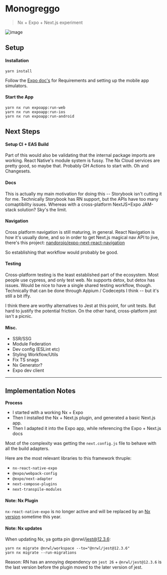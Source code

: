 # Monogreggo

> Nx + Expo + Next.js experiment

![image](https://user-images.githubusercontent.com/2213636/151307126-7ecaf457-a149-4361-9b87-e4fde725d115.png)


## Setup

#### Installation

```
yarn install
```

Follow the [Expo doc's](https://docs.expo.dev/get-started/installation/) for Requirements and setting up the mobile app simulators.

#### Start the App

```
yarn nx run expoapp:run-web
yarn nx run expoapp:run-ios
yarn nx run expoapp:run-android
```

## Next Steps

#### Setup CI + EAS Build

Part of this would also be validating that the internal package imports are working. React Native's module system is fussy. The Nx Cloud services are pretty good, so maybe that. Probably GH Actions to start with. Oh and Changesets.

#### Docs

This is actually my main motivation for doing this -- Storybook isn't cutting it for me. Technically Storybook has RN support, but the APIs have too many comaptibility issues. Whereas with a cross-platform NextJS+Expo JAM-stack solution? Sky's the limit.

#### Navigation

Cross platform navigation is still maturing, in general. React Navigation is how it's usually done, and so in order to get Next.js magical nav API to jive, there's this project:
[nandorojo/expo-next-react-navigation](https://github.com/nandorojo/expo-next-react-navigation)

So establishing that workflow would probably be good.

#### Testing

Cross-platform testing is the least established part of the ecosystem. Most people use cypress, and only test web. Nx supports detox, but detox has issues. Would be nice to have a single shared testing workflow, though. Technically that can be done through Appium / Codecepts I think -- but it's still a bit iffy.

I think there are worthy alternatives to Jest at this point, for unit tests. But hard to justify the potential friction. On the other hand, cross-platform jest isn't a picnic.

#### Misc.

- SSR/SSG
- Module Federation
- Dev config (ESLint etc)
- Styling Workflow/Utils
- Fix TS snags
- Nx Generator?
- Expo dev client

---

## Implementation Notes

**Process**

- I started with a working Nx + Expo
- Then I installed the Nx + Next.js plugin, and generated a basic Next.js app.
- Then I adapted it into the Expo app, while referencing the Expo + Next.js docs

Most of the complexity was getting the `next.config.js` file to behave with all the build adapters.

Here are the most relevant libraries to this framework thruple:

- `nx-react-native-expo`
- `@expo/webpack-config`
- `@expo/next-adapter`
- `next-compose-plugins`
- `next-transpile-modules`

#### Note: Nx Plugin

`nx-react-native-expo` is no longer active and will be replaced by an [Nx version](https://github.com/nrwl/nx-expo) sometime this year.

#### Note: Nx updates

When updating Nx, ya gotta pin @nrwl/jest@12.3.6:

```
yarn nx migrate @nrwl/workspace --to="@nrwl/jest@12.3.6"
yarn nx migrate --run-migrations
```

Reason: RN has an annoying dependency on `jest 26` + `@nrwl/jest@12.3.6` is the last version before the plugin moved to the later version of jest.
